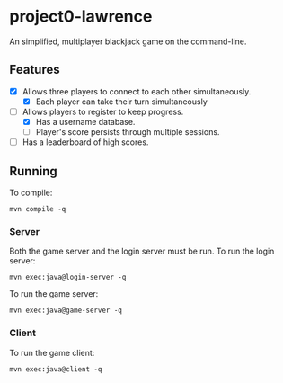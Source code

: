 # project0-lawrence
An simplified, multiplayer blackjack game on the command-line.

## Features
- [x] Allows three players to connect to each other simultaneously.
    - [x] Each player can take their turn simultaneously
- [ ] Allows players to register to keep progress.
    - [x] Has a username database. 
    - [ ] Player's score persists through multiple sessions.
- [ ] Has a leaderboard of high scores.

## Running
To compile:
```
mvn compile -q
```
### Server
Both the game server and the login server must be run.
To run the login server:
```
mvn exec:java@login-server -q
```
To run the game server:
```
mvn exec:java@game-server -q
```

### Client
To run the game client:
```
mvn exec:java@client -q
```


